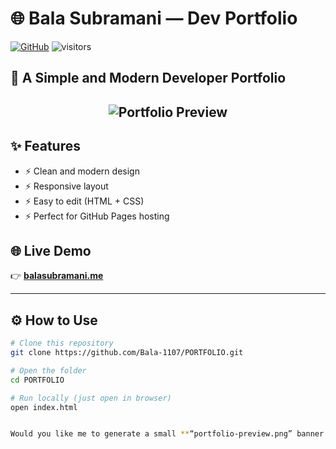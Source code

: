 # 🌐 Bala Subramani — Dev Portfolio  

[![GitHub](https://img.shields.io/github/license/Bala-1107/PORTFOLIO?color=blue)](https://github.com/Bala-1107/PORTFOLIO/blob/main/LICENSE.md)
![visitors](https://visitor-badge.glitch.me/badge?page_id=Bala-1107.PORTFOLIO&color=blue)

## 🚀 A Simple and Modern Developer Portfolio

<h2 align="center">
  <img src="images/portfolio-preview.png" alt="Portfolio Preview" />
  <br>
</h2>

## ✨ Features
- ⚡️ Clean and modern design  
- ⚡️ Responsive layout  
- ⚡️ Easy to edit (HTML + CSS)  
- ⚡️ Perfect for GitHub Pages hosting  

## 🌐 Live Demo  
👉 **[balasubramani.me](https://balasubramani.me)**

---

## ⚙️ How to Use

```bash
# Clone this repository
git clone https://github.com/Bala-1107/PORTFOLIO.git

# Open the folder
cd PORTFOLIO

# Run locally (just open in browser)
open index.html


Would you like me to generate a small **“portfolio-preview.png” banner image** (with your name and a web-style preview) to add to your README?

